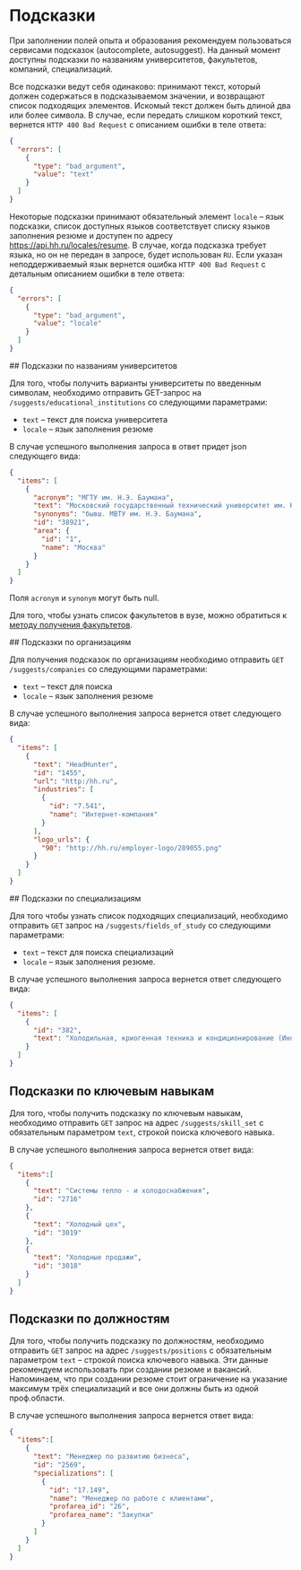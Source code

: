 # Подсказки

При заполнении полей опыта и образования рекомендуем пользоваться сервисами подсказок (autocomplete, autosuggest). 
На данный момент доступны подсказки по названиям университетов, факультетов, компаний, специализаций.

Все подсказки ведут себя одинаково: принимают текст, который должен содержаться в подсказываемом значении, и возвращают 
список подходящих элементов. Искомый текст должен быть длиной два или более символа. В случае, если передать слишком 
короткий текст, вернется `HTTP 400 Bad Request` с описанием ошибки в теле ответа:
```json
{
  "errors": [
    {
      "type": "bad_argument",
      "value": "text"
    }
  ]
}
```

Некоторые подсказки принимают обязательный элемент `locale` – язык подсказки, список доступных языков соответствует 
списку языков заполнения резюме и доступен по адресу https://api.hh.ru/locales/resume. В случае, когда подсказка требует 
языка, но он не передан в запросе, будет использован `RU`. Если указан неподдерживаемый язык вернется ошибка 
`HTTP 400 Bad Request` с детальным описанием ошибки в теле ответа:
```json
{
  "errors": [
    {
      "type": "bad_argument",
      "value": "locale"
    }
  ]
}
```

<a name='educational_institutions'/>
## Подсказки по названиям университетов

Для того, чтобы получить варианты университеты по введенным символам, необходимо отправить GET-запрос 
на `/suggests/educational_institutions` со следующими параметрами:

 - `text` – текст для поиска университета
 - `locale` – язык заполнения резюме

В случае успешного выполнения запроса в ответ придет json следующего вида:
```json
{
  "items": [
    {
      "acronym": "МГТУ им. Н.Э. Баумана",
      "text": "Московский государственный технический университет им. Н.Э. Баумана, Москва",
      "synonyms": "бывш. МВТУ им. Н.Э. Баумана",
      "id": "38921",
      "area": {
        "id": "1",
        "name": "Москва"
      }
    }
  ]
}
```

Поля `acronym` и `synonym` могут быть null.

Для того, чтобы узнать список факультетов в вузе, можно обратиться к [методу получения факультетов](faculties.md).

<a name='companies' />
## Подсказки по организациям

Для получения подсказок по организациям необходимо отправить `GET /suggests/companies` со следующими параметрами:

 - `text` – текст для поиска
 - `locale` – язык заполнения резюме

В случае успешного выполнения запроса вернется ответ следующего вида:

```json
{
  "items": [
    {
      "text": "HeadHunter",
      "id": "1455",
      "url": "http:/hh.ru",
      "industries": [
        {
          "id": "7.541",
          "name": "Интернет-компания"
        }
      ],
      "logo_urls": {
        "90": "http://hh.ru/employer-logo/289055.png"
      }
    }
  ]
}
```

<a name='specializations' />
## Подсказки по специализациям

Для того чтобы узнать список подходящих специализаций, необходимо отправить `GET` запрос на `/suggests/fields_of_study` 
со следующими параметрами:
 - `text` – текст для поиска специализаций
 - `locale` – язык заполнения резюме.

В случае успешного выполнения запроса вернется ответ следующего вида:
```json
{
  "items": [
    {
      "id": "382",
      "text": "Холодильная, криогенная техника и кондиционирование (Инженер)"
    }
  ]
}
```

## Подсказки по ключевым навыкам

Для того, чтобы получить подсказку по ключевым навыкам, необходимо отправить `GET` запрос на адрес `/suggests/skill_set`
с обязательным параметром `text`, строкой поиска ключевого навыка.

В случае успешного выполнения запроса вернется ответ вида:
```json
{
  "items":[
    {
      "text": "Системы тепло - и холодоснабжения",
      "id": "2716"
    },
    {
      "text": "Холодный цех",
      "id": "3019"
    },
    {
      "text": "Холодные продажи",
      "id": "3018"
    }
  ]
}
```

## Подсказки по должностям

Для того, чтобы получить подсказку по должностям, необходимо отправить `GET` запрос на адрес `/suggests/positions` 
с обязательным параметром `text` – строкой поиска ключевого навыка. Эти данные рекомендуем использовать при создании 
резюме и вакансий. Напоминаем, что при создании резюме стоит ограничение на указание максимум трёх специализаций и все 
они должны быть из одной проф.области. 

В случае успешного выполнения запроса вернется ответ вида:
```json
{
  "items":[
    {
      "text": "Менеджер по развитию бизнеса",
      "id": "2569",
      "specializations": [
        {
          "id": "17.149",
          "name": "Менеджер по работе с клиентами",
          "profarea_id": "26",
          "profarea_name": "Закупки"          
        }
      ]
    }
  ]
}
```
